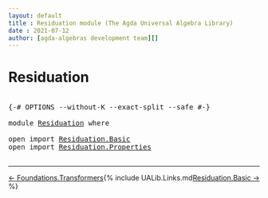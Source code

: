 ```yaml
---
layout: default
title : Residuation module (The Agda Universal Algebra Library)
date : 2021-07-12
author: [agda-algebras development team][]
---
```


# Residuation

<pre class="Agda">

<a id="180" class="Symbol">{-#</a> <a id="184" class="Keyword">OPTIONS</a> <a id="192" class="Pragma">--without-K</a> <a id="204" class="Pragma">--exact-split</a> <a id="218" class="Pragma">--safe</a> <a id="225" class="Symbol">#-}</a>

<a id="230" class="Keyword">module</a> <a id="237" href="Residuation.html" class="Module">Residuation</a> <a id="249" class="Keyword">where</a>

<a id="256" class="Keyword">open</a> <a id="261" class="Keyword">import</a> <a id="268" href="Residuation.Basic.html" class="Module">Residuation.Basic</a>
<a id="286" class="Keyword">open</a> <a id="291" class="Keyword">import</a> <a id="298" href="Residuation.Properties.html" class="Module">Residuation.Properties</a>

</pre>


--------------------------------

<span style="float:left;">[← Foundations.Transformers ](Foundations.Transformers.html)</span>
<span style="float:right;">[Residuation.Basic →](Residuation.Basic.html)</span>

{% include UALib.Links.md %}

[agda-algebras development team]: https://github.com/ualib/agda-algebras#the-agda-algebras-development-team
